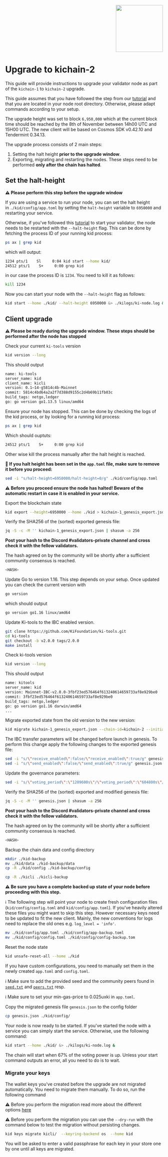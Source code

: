 <p align="right">
    <img width=150px src="https://wallet-testnet.blockchain.ki/static/img/icons/ki-chain.png" />
</p>

# Upgrade to kichain-2

This guide will provide instructions to upgrade your validator node as part of the `kichain-1`  to `kichain-2` upgrade.

This guide assumes that you have followed the step from our [tutorial](https://medium.com/ki-foundation/how-to-join-the-kichain-mainnet-5ac7160d72e3) and that you are located in your node root directory. Otherwise, please adapt commands according to your setup.

The upgrade height was set to block `6,950,000` which at the current block time should be reached by the 8th of November between 14h00 UTC and 15H00 UTC. The new client will be based on Cosmos SDK v0.42.10 and Tendermint 0.34.13.

The upgrade process consists of 2 main steps:
1. Setting the halt height **prior to the upgrade window**.
2. Exporting, migrating and restarting the nodes. These steps need to be performed **only after the chain has halted**.    


## Set the halt-height
**⚠️ Please perform this step before the upgrade window**

If you are using a service to run your node, you can set the halt height in `./kid/config/app.toml` by setting the `halt-height` variable to `6950000` and restarting your service.

Otherwise, if you've followed this [tutorial](https://medium.com/ki-foundation/how-to-join-the-kichain-mainnet-5ac7160d72e3) to start your validator, the node needs to be restarted with the `--halt-height` flag. This can be done by fetching the process ID of your running kid process:

```bash
ps ax | grep kid
```

which will output:

```bash
1234 pts/1    Sl     0:04 kid start --home kid/
24512 pts/1    S+     0:00 grep kid
```

in our case the process ID is `1234`. You need to kill it as follows:

```bash
kill 1234
```

Now you can start your node with the `--halt-height` flag as follows:

```bash
kid start --home ./kid/ --halt-height 6950000 &> ./kilogs/ki-node.log &
```

## Client upgrade

**⚠️ Please be ready during the upgrade window. These steps should be performed after the node has stopped**

Check your current `ki-tools` version

```bash
kid version --long
```

This should output
```bash
name: ki-tools
server_name: kid
client_name: kicli
version: 0.1–14-g5814c4b-Mainnet
commit: 5814c4bd64a2a2f7d388d9155c2d4b69b11fb03c
build_tags: netgo,ledger
go: go version go1.13.5 linux/amd64
```

Ensure your node has stopped. This can be done by checking the logs of the kid process, or by looking for a running kid process:

```bash
ps ax | grep kid
```

Which should ouptuts:

```bash
24512 pts/1    S+     0:00 grep kid
```

Other wise kill the process manually after the halt height is reached.

**:red_circle: If you halt height has been set in the `app.toml` file, make sure to remove it before you proceed:**

```bash
sed -i "s/halt-height=6950000/halt-height=0/g" ./kid/config/app.toml
```

**⚠️ Before you proceed ensure the node has halted! Beware of the automatic restart in case it is enabled in your service.**

Export the blockchain state

```bash
kid export --height=6950000 --home ./kid > kichain-1_genesis_export.json
```

Verify the SHA256 of the (sorted) exported genesis file:

```bash
jq -S -c -M '' kichain-1_genesis_export.json | shasum -a 256
```

**Post your hash to the Discord #validators-private channel and cross check it with the fellow validators.**

The hash agreed on by the community will be shortly after a sufficient community consensus is reached.

```bash
<HASH>
```

Update Go to version 1.16. This step depends on your setup. Once updated you can check the current version with

```bash
go version
```

which should output

```bash
go version go1.16 linux/amd64
```

Update Ki-tools to the IBC enabled version.

```bash
git clone https://github.com/KiFoundation/ki-tools.git
cd ki-tools
git checkout -b v2.0.0 tags/2.0.0
make install
```

Check ki-tools version

```bash
kid version --long
```

This should output

```bash
name: kitools
server_name: kid
version: Mainnet-IBC-v2.0.0-3fbf23ed576464f613240614659733af8e929be0
commit: 3fbf23ed576464f613240614659733af8e929be0
build_tags: netgo,ledger
go: go version go1.16 darwin/amd64
...

```

Migrate exported state from the old version to the new version:

```bash
kid migrate kichain-1_genesis_export.json --chain-id=kichain-2 --initial-height 6950001 --genesis-time [PLACEHOLDER] > genesis.json
```

The IBC transfer parameters will be changed before launch in genesis. To perform this change apply the following changes to the exported genesis file:

```bash
sed -i "s/\"receive_enabled\":false/\"receive_enabled\":true/g" genesis.json
sed -i "s/\"send_enabled\":false/\"send_enabled\":true/g" genesis.json
```

Update the governance parameters:

```bash
sed -i "s/\"voting_period\":\"1209600s\"/\"voting_period\":\"604800s\"/g" genesis.json
```

Verify the SHA256 of the (sorted) exported and modified genesis file:

```bash
jq -S -c -M '' genesis.json | shasum -a 256
```

**Post your hash to the Discord #validators-private channel and cross check it with the fellow validators.**

The hash agreed on by the community will be shortly after a sufficient community consensus is reached.

```bash
<HASH>
```

Backup the chain data and config directory

```bash
mkdir ./kid-backup
mv ./kid/data ./kid-backup/data
cp -R ./kid/config ./kid-backup/config

cp -R ./kicli ./kicli-backup
```

**⚠️ Be sure you have a complete backed up state of your node before proceeding with this step.**

ℹ️ The following step will point your node to create fresh configuration files (`kid/config/config.toml` and `kid/config/app.toml`). If you've heavily altered these files you might want to skip this step. However necessary keys need to be updated to fit the new client. Mainly, the new conventions for logs need to replace the old ones e.g. `log_level = 'info'`.          

```bash
mv ./kid/config/app.toml ./kid/config/app-backup.toml
mv ./kid/config/config.toml ./kid/config/config-backup.tom
```

Reset the node state
```bash
kid unsafe-reset-all --home ./kid
```

If you have custom configurations, you need to manually set them in the newly created `app.toml` and `config.toml`.

ℹ️ Make sure to add the provided seed and the community peers found in [`seed.txt`](https://github.com/KiFoundation/ki-networks/blob/v0.1/Mainnet/kichain-2/seeds.txt) and [`peers.txt`](https://github.com/KiFoundation/ki-networks/blob/v0.1/Mainnet/kichain-2/peers.txt) resp.

ℹ️ Make sure to set your min-gas-price to 0.025uxki in `app.toml`.

Copy the migrated genesis file `genesis.json` to the config folder

```bash
cp genesis.json ./kid/config/
```

Your node is now ready to be started. If you've started the node with a service you can simply start the service. Otherwise, use the following command:

```bash
kid start --home ./kid/ &> ./kilogs/ki-node.log &
```

The chain will start when 67% of the voting power is up. Unless your start command outputs an error, all you need to do is to wait.


### **Migrate your keys**

The wallet keys you've created before the upgrade are not migrated automatically. You need to migrate them manually. To do so, run the following command

⚠️ Before you perform the migration read more about the different options [here](https://docs.cosmos.network/v0.42/run-node/keyring.html)

⚠️ Before you perform the migration you can use the `--dry-run` with the command below to test the migration without persisting changes.

```bash
kid keys migrate kicli/  --keyring-backend os  --home kid
```

You will be asked to enter a valid passphrase for each key in your store one by one until all keys are migrated.
